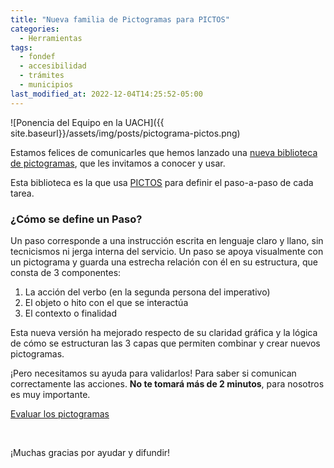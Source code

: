 ```yaml
---
title: "Nueva familia de Pictogramas para PICTOS"
categories:
  - Herramientas
tags:
  - fondef
  - accesibilidad
  - trámites
  - municipios
last_modified_at: 2022-12-04T14:25:52-05:00
---
```

![Ponencia del Equipo en la UACH]({{ site.baseurl}}/assets/img/posts/pictograma-pictos.png)

Estamos felices de comunicarles que hemos lanzado una [nueva biblioteca de pictogramas](http://pictogramas.pictos.cl), que les invitamos a conocer y usar. 

Esta biblioteca es la que usa [PICTOS](http://www.pictos.cl) para definir el paso-a-paso de cada tarea. 

### ¿Cómo se define un Paso?
Un paso corresponde a una instrucción escrita en lenguaje claro y llano, sin tecnicismos ni jerga interna del servicio. Un paso se apoya visualmente con un pictograma y guarda una estrecha relación con él en su estructura, que consta de 3 componentes:

1. La acción del verbo (en la segunda persona del imperativo)
2. El objeto o hito con el que se interactúa
3. El contexto o finalidad

Esta nueva versión ha mejorado respecto de su claridad gráfica y la lógica de cómo se estructuran las 3 capas que permiten combinar y crear nuevos pictogramas.

¡Pero necesitamos su ayuda para validarlos! Para saber si comunican correctamente las acciones. **No te tomará más de 2 minutos**, para nosotros es muy importante.

<div class="button">
  <a href="https://forms.gle/scneFqQggCQp1bMb8" title="Evalúa">Evaluar los pictogramas</a>
</div>

&nbsp;
&nbsp;

¡Muchas gracias por ayudar y difundir!
